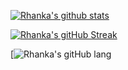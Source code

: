 [![Rhanka's github stats](https://github-readme-stats.vercel.app/api?username=rhanka&show_icons=true&count_private=true)](https://matchid.io)

[![Rhanka's gitHub Streak](https://github-readme-streak-stats.herokuapp.com?user=rhanka&theme=github-light&date_format=j%20M%5B%20Y%5D)](https://git.io/streak-stats)

[![Rhanka's gitHub lang](https://github-readme-stats.vercel.app/api/top-langs/?username=rhanka&layout=compact&theme=vue&hide_border=true&count_private=true)
